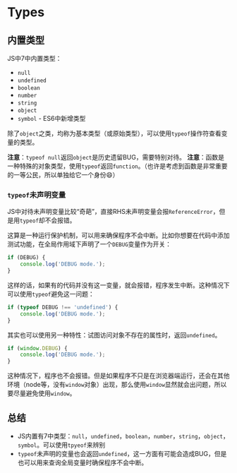 # Types

## 内置类型

JS中7中内置类型：

- `null`
- `undefined`
- `boolean`
- `number`
- `string`
- `object`
- `symbol` - ES6中新增类型

除了`object`之类，均称为基本类型（或原始类型），可以使用`typeof`操作符查看变量的类型。

**注意**：`typeof null`返回`object`是历史遗留BUG，需要特别对待。
**注意**：函数是一种特殊的对象类型，使用`typeof`返回`function`。（也许是考虑到函数是非常重要的一等公民，所以单独给它一个身份😄）

### `typeof`未声明变量

JS中对待未声明变量比较“奇葩”，直接RHS未声明变量会报`ReferenceError`，但是用`typeof`却不会报错。

这算是一种运行保护机制，可以用来确保程序不会中断。比如你想要在代码中添加测试功能，在全局作用域下声明了一个`DEBUG`变量作为开关：

```javascript
if (DEBUG) {
    console.log('DEBUG mode.');
}
```

这样的话，如果有的代码并没有这一变量，就会报错，程序发生中断。这种情况下可以使用`typeof`避免这一问题：

```javascript
if (typeof DEBUG !== 'undefined') {
    console.log('DEBUG mode.');
}
```

其实也可以使用另一种特性：试图访问对象不存在的属性时，返回`undefined`。

```javascript
if (window.DEBUG) {
    console.log('DEBUG mode.');
}
```

这种情况下，程序也不会报错。但是如果程序不只是在浏览器端运行，还会在其他环境（node等，没有`window`对象）出现，那么使用`window`显然就会出问题，所以要尽量避免使用`window`。

## 总结

- JS内置有7中类型：`null`，`undefined`，`boolean`，`number`，`string`，`object`，`symbol`。可以使用`tpyeof`来辨别
- `typeof`未声明的变量也会返回`undefined`，这一方面有可能会造成BUG，但是也可以用来查询全局变量时确保程序不会中断。
